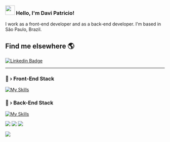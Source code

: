 ### <img src="https://media.giphy.com/media/hvRJCLFzcasrR4ia7z/giphy.gif" width="30px"> Hello, I'm Davi Patricio!

I work as a front-end developer and as a back-end developer. I'm based in São Paulo, Brazil.

## Find me elsewhere 🌎

[![Linkedin Badge](https://img.shields.io/badge/-LinkedIn-blue?style=flat-square&logo=Linkedin&logoColor=white&link=https://www.linkedin.com/in/davipatricio/)](https://www.linkedin.com/in/davipatricio/) 

---

### 🔧 › Front-End Stack

[![My Skills](https://skillicons.dev/icons?i=js,vue,nuxt,react,next,solidjs,html,css,scss,styledcomponents,emotion)](https://skillicons.dev) 

### 🔧 › Back-End Stack

[![My Skills](https://skillicons.dev/icons?i=js,ts,py,go,nodejs,express)](https://skillicons.dev) 


![](http://github-profile-summary-cards.vercel.app/api/cards/stats?username=davipatricio&theme=monokai)
![](http://github-profile-summary-cards.vercel.app/api/cards/repos-per-language?username=davipatricio&theme=monokai)
![](http://github-profile-summary-cards.vercel.app/api/cards/most-commit-language?username=davipatricio&theme=monokai)

![](http://github-profile-summary-cards.vercel.app/api/cards/profile-details?username=davipatricio&theme=monokai)
